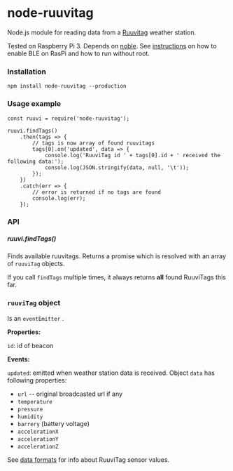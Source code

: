 # node-ruuvitag
Node.js module for reading data from a [Ruuvitag](http://tag.ruuvi.com)
weather station.

Tested on Raspberry Pi 3. Depends on [noble](https://github.com/sandeepmistry/noble). See [instructions](https://github.com/sandeepmistry/noble) on
 how to enable BLE on RasPi and how to run without root.

### Installation

```
npm install node-ruuvitag --production
```


### Usage example
```
const ruuvi = require('node-ruuvitag');

ruuvi.findTags()
    .then(tags => {
        // tags is now array of found ruuvitags
        tags[0].on('updated', data => {
            console.log('RuuviTag id ' + tags[0].id + ' received the following data:');
            console.log(JSON.stringify(data, null, '\t'));
        });
    })
    .catch(err => {
        // error is returned if no tags are found
        console.log(err);
    });
```

### API

##### ruuvi.findTags()

Finds available ruuvitags. Returns a promise which is resolved with an
array of ```ruuviTag``` objects.

If you call ```findTags``` multiple times, it always returns **all**
found RuuviTags this far.

### ```ruuviTag``` object

Is an ```eventEmitter``` .

**Properties:**

```id```: id of beacon

**Events:**

```updated```: emitted when weather station data is received.
Object ```data``` has
following properties:

* ```url``` -- original broadcasted url if any
* ```temperature```
* ```pressure```
* ```humidity```
* ```barrery``` (battery voltage)
* ```accelerationX```
* ```accelerationY```
* ```accelerationZ```

See [data formats](https://github.com/ruuvi/ruuvi-sensor-protocols) for
info about RuuviTag sensor values.



